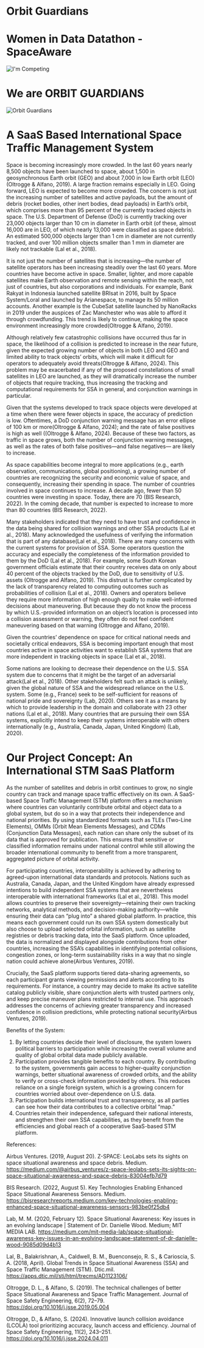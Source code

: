 # Orbit Guardians
# Women in Data Datathon - SpaceAware

![I'm Competing](https://github.com/mygoal-javadeveloper/Orbit-Guardians/blob/main/I%E2%80%99m%20Competing!.jpeg)

# We are **ORBIT GUARDIANS**
![Orbit Guardians](https://github.com/mygoal-javadeveloper/Orbit-Guardians/blob/main/OrbitGuardians_WID.png)


# **A SaaS Based International Space Traffic Management System**


Space is becoming increasingly more crowded.  In the last 60 years nearly 8,500 objects have been launched to space, about 1,500 in geosynchronous Earth orbit (GEO) and about 7,000 in low Earth orbit (LEO)(Oltrogge & Alfano, 2019). A large fraction remains especially in LEO. Going forward, LEO is expected to become more crowded. The concern is not just the increasing number of satellites and active payloads, but the amount of debris (rocket bodies, other inert bodies, dead payloads) in Earth’s orbit, which comprises more than 95 percent of the currently tracked objects in space. The U.S. Department of Defense (DoD) is currently tracking over 23,000 objects larger than 10 cm in diameter in Earth orbit (of these, almost 16,000 are in LEO, of which nearly 13,000 were classified as space debris). An estimated 500,000 objects larger than 1 cm in diameter are not currently tracked, and over 100 million objects smaller than 1 mm in diameter are likely not trackable (Lal et al., 2018).


It is not just the number of satellites that is increasing—the number of satellite operators has been increasing steadily over the last 60 years. More countries have become active in space. Smaller, lighter, and more capable satellites make Earth observation and remote sensing within the reach, not just of countries, but also corporations and individuals. For example, Bank Rakyat in Indonesia launched satellite BRIsat in 2016, built by Space System/Loral and launched by Arianespace, to manage its 50 million accounts. Another example is the CubeSat satellite launched by NanoRacks in 2019 under the auspices of Zac Manchester who was able to afford it through crowdfunding. This trend is likely to continue, making the space environment increasingly more crowded(Oltrogge & Alfano, 2019).


Although relatively few catastrophic collisions have occurred thus far in space, the likelihood of a collision is predicted to increase in the near future, given the expected growing number of objects in both LEO and GEO and limited ability to track objects’ orbits, which will make it difficult for operators to adequately avoid threats(Oltrogge & Alfano, 2024). This problem may be exacerbated if any of the proposed constellations of small satellites in LEO are launched, as they will dramatically increase the number of objects that require tracking, thus increasing the tracking and computational requirements for SSA in general, and conjunction warnings in particular.


Given that the systems developed to track space objects were developed at a time when there were fewer objects in space, the accuracy of prediction is low. Oftentimes, a DoD conjunction warning message has an error ellipse of 100 km or more(Oltrogge & Alfano, 2024); and the rate of false positives is high as well ((Oltrogge & Alfano, 2024). Because of these two factors, as traffic in space grows, both the number of conjunction warning messages, as well as the rates of both false positives—and false negatives— are likely to increase.


As space capabilities become integral to more applications (e.g., earth observation, communications, global positioning), a growing number of countries are recognizing the security and economic value of space, and consequently, increasing their spending in space. The number of countries involved in space continues to increase.  A decade ago, fewer than 50 countries were investing in space.  Today, there are 70 (BIS Research, 2022).  In the coming decade, that number is expected to increase to more than 80 countries (BIS Research, 2022).


Many stakeholders indicated that they need to have trust and confidence in the data being shared for collision warnings and other SSA products (Lal et al., 2018).  Many acknowledged the usefulness of verifying the information that is part of any database(Lal et al., 2018). There are many concerns with the current systems for provision of SSA. Some operators question the accuracy and especially the completeness of the information provided to them by the DoD (Lal et al., 2018). For example, some South Korean government officials estimate that their country receives data on only about 40 percent of the objects tracked by the DoD, due to sensitivity of U.S. assets (Oltrogge and Alfano, 2019). This distrust is further complicated by the lack of transparency related to computing outcomes such as probabilities of collision (Lal et al., 2018). Owners and operators believe they require more information of high enough quality to make well-informed decisions about maneuvering. But because they do not know the process by which U.S.-provided information on an object’s location is processed into a collision assessment or warning, they often do not feel confident maneuvering based on that warning (Oltrogge and Alfano, 2019).


Given the countries’ dependence on space for critical national needs and societally critical endeavors, SSA is becoming important enough that most countries active in space activities want to establish SSA systems that are more independent in tracking objects in space (Lal et al., 2018).


Some nations are looking to decrease their dependence on the U.S. SSA system due to concerns that it might be the target of an adversarial attack(Lal et al., 2018). Other stakeholders felt such an attack is unlikely, given the global nature of SSA and the widespread reliance on the U.S. system. Some (e.g., France) seek to be self-sufficient for reasons of national pride and sovereignty (Lab, 2020). Others see it as a means by which to provide leadership in the domain and collaborate with 23 other nations (Lal et al., 2018). Many countries that are pursuing their own SSA systems, explicitly intend to keep their systems interoperable with others internationally (e.g., Australia, Canada, Japan, United Kingdom) (Lab, 2020).

# Our Project Concept: An International STM SaaS Platform


As the number of satellites and debris in orbit continues to grow, no single country can track and manage space traffic effectively on its own. A SaaS-based Space Traffic Management (STM) platform offers a mechanism where countries can voluntarily contribute orbital and object data to a global system, but do so in a way that protects their independence and national priorities. By using standardized formats such as TLEs (Two-Line Elements), OMMs (Orbit Mean Elements Messages), and CDMs (Conjunction Data Messages), each nation can share only the subset of its data that is approved for publication. This ensures that sensitive or classified information remains under national control while still allowing the broader international community to benefit from a more transparent, aggregated picture of orbital activity.


For participating countries, interoperability is achieved by adhering to agreed-upon international data standards and protocols. Nations such as Australia, Canada, Japan, and the United Kingdom have already expressed intentions to build independent SSA systems that are nevertheless interoperable with international frameworks (Lal et al., 2018). This model allows countries to preserve their sovereignty—retaining their own tracking networks, analytical methods, and decision-making authority—while ensuring their data can “plug into” a shared global platform. In practice, this means each government could run its own SSA system domestically but also choose to upload selected orbital information, such as satellite registries or debris tracking data, into the SaaS platform. Once uploaded, the data is normalized and displayed alongside contributions from other countries, increasing the SSA’s capabilities in identifying potential collisions, congestion zones, or long-term sustainability risks in a way that no single nation could achieve alone(Airbus Ventures, 2019).


Crucially, the SaaS platform supports tiered data-sharing agreements, so each participant grants viewing permissions and alerts according to its requirements. For instance, a country may decide to make its active satellite catalog publicly visible, share conjunction alerts with trusted partners only, and keep precise maneuver plans restricted to internal use. This approach addresses the concerns of achieving greater transparency and increased confidence in collision predictions, while protecting national security(Airbus Ventures, 2019). 


Benefits of the System:
1.	By letting countries decide their level of disclosure, the system lowers political barriers to participation while increasing the overall volume and quality of global orbital data made publicly available.
2.	Participation provides tangible benefits to each country. By contributing to the system, governments gain access to higher-quality conjunction warnings, better situational awareness of crowded orbits, and the ability to verify or cross-check information provided by others. This reduces reliance on a single foreign system, which is a growing concern for countries worried about over-dependence on U.S. data. 
3.	Participation builds international trust and transparency, as all parties can see how their data contributes to a collective orbital “map.” 
4.	Countries retain their independence, safeguard their national interests, and strengthen their own SSA capabilities, as they benefit from the efficiencies and global reach of a cooperative SaaS-based STM platform.

References:

Airbus Ventures. (2019, August 20). Z-SPACE: LeoLabs sets its sights on space situational awareness and space debris. Medium. https://medium.com/@airbus_ventures/z-space-leolabs-sets-its-sights-on-space-situational-awareness-and-space-debris-83004efb7d79

BIS Research. (2022, August 5). Key Technologies Enabling Enhanced Space Situational Awareness Sensors. Medium. https://bisresearchreports.medium.com/key-technologies-enabling-enhanced-space-situational-awareness-sensors-983be0f25db4

Lab, M. M. (2020, February 12). Space Situational Awareness: Key issues in an evolving landscape | Statement of Dr. Danielle Wood. Medium; MIT MEDIA LAB. https://medium.com/mit-media-lab/space-situational-awareness-key-issues-in-an-evolving-landscape-statement-of-dr-danielle-wood-9085d09d4b13

Lal, B., Balakrishnan, A., Caldwell, B. M., Buenconsejo, R. S., & Carioscia, S. A. (2018, April). Global Trends in Space Situational Awareness (SSA) and Space Traffic Management (STM). Dtic.mil. https://apps.dtic.mil/sti/html/trecms/AD1123106/

Oltrogge, D. L., & Alfano, S. (2019). The technical challenges of better Space Situational Awareness and Space Traffic Management. Journal of Space Safety Engineering, 6(2), 72–79. https://doi.org/10.1016/j.jsse.2019.05.004

Oltrogge, D., & Alfano, S. (2024). Innovative launch collision avoidance (LCOLA) tool prioritizing accuracy, launch access and efficiency. Journal of Space Safety Engineering, 11(2), 243–251. https://doi.org/10.1016/j.jsse.2024.04.011
